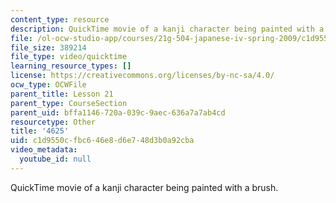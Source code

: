 ```yaml
---
content_type: resource
description: QuickTime movie of a kanji character being painted with a brush.
file: /ol-ocw-studio-app/courses/21g-504-japanese-iv-spring-2009/c1d9550cfbc646e8d6e748d3b0a92cba_4625.mov
file_size: 389214
file_type: video/quicktime
learning_resource_types: []
license: https://creativecommons.org/licenses/by-nc-sa/4.0/
ocw_type: OCWFile
parent_title: Lesson 21
parent_type: CourseSection
parent_uid: bffa1146-720a-039c-9aec-636a7a7ab4cd
resourcetype: Other
title: '4625'
uid: c1d9550c-fbc6-46e8-d6e7-48d3b0a92cba
video_metadata:
  youtube_id: null
---
```

QuickTime movie of a kanji character being painted with a brush.